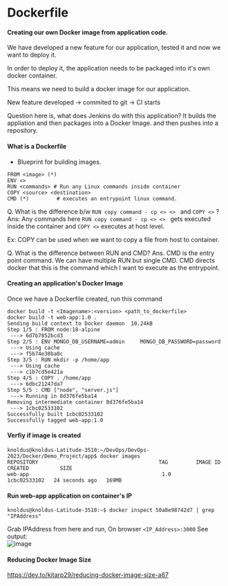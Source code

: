 # Dockerfile
#### Creating our own Docker image from application code.

We have developed a new feature for our application, tested it and now we want to deploy it.

In order to deploy it, the application needs to be packaged into it's own docker container.

This means we need to build a docker image for our application.

New feature developed -> commited to git -> CI starts

Question here is, what does Jenkins do with this application?
It builds the appliation and then packages into a Docker Image. and then pushes into a repository.

#### What is a Dockerfile
- Blueprint for building images.

```
FROM <image> (*)
ENV <>         
RUN <commands> # Run any Linux commands inside container
COPY <source> <destination>
CMD (*)         # executes an entrypoint linux command. 

```
Q. What is the difference b/w ``` RUN copy command - cp <> <>  ``` and ```COPY <>``` ?
Ans: Any commands here ``` RUN copy command - cp <> <>  ``` gets executed inside the container and ```COPY <>``` executes at host level.

Ex: COPY can be used when we want to copy a file from host to container.

Q. What is the difference between RUN and CMD?
Ans. CMD is the entry point command. We can have multiple RUN but single CMD. CMD directs docker that this is the command which I want to execute as the entrypoint.

#### Creating an application's Docker Image 
Once we have a Dockerfile created, run this command
```
docker build -t <Imagename>:<version> <path_to_dockerfile>
docker build -t web-app:1.0 .
Sending build context to Docker daemon  10.24kB
Step 1/5 : FROM node:18-alpine
 ---> 6d7b7852bcd3
Step 2/5 : ENV MONGO_DB_USERNAME=admin     MONGO_DB_PASSWORD=password
 ---> Using cache
 ---> f5b74e38ba0c
Step 3/5 : RUN mkdir -p /home/app
 ---> Using cache
 ---> c1b7cd5e421a
Step 4/5 : COPY . /home/app
 ---> 6dbc21247da7
Step 5/5 : CMD ["node", "server.js"]
 ---> Running in 8d376fe5ba14
Removing intermediate container 8d376fe5ba14
 ---> 1cbc02533102
Successfully built 1cbc02533102
Successfully tagged web-app:1.0
```
#### Verfiy if image is created
```
knoldus@knoldus-Latitude-3510:~/DevOps/DevOps-2023/Docker/Demo_Project/app$ docker images
REPOSITORY                                       TAG         IMAGE ID       CREATED          SIZE
web-app                                           1.0         1cbc02533102   24 seconds ago   169MB
```

#### Run web-app application on container's IP
```
knoldus@knoldus-Latitude-3510:~$ docker inspect 50a8e98742d7 | grep "IPAddress" 
```
Grab IPAddress from here and run, On browser ```<IP_Address>:3000```
See output: </br>
![image](https://user-images.githubusercontent.com/76727343/213996564-c27795ca-4d84-48f4-99fa-ea862110ac9a.png)

#### Reducing Docker Image Size
https://dev.to/kitarp29/reducing-docker-image-size-a67
